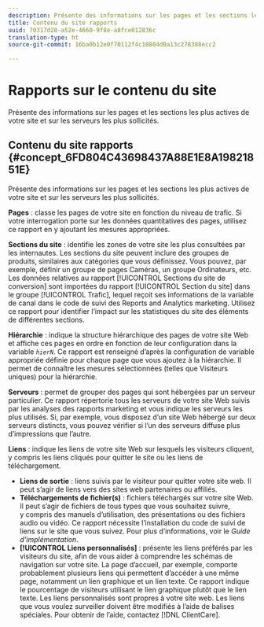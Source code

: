 ```yaml
---
description: Présente des informations sur les pages et les sections les plus actives de votre site et sur les serveurs les plus sollicités.
title: Contenu du site rapports
uuid: 70317d28-a52e-4660-9f8e-a8fce012836c
translation-type: ht
source-git-commit: 16ba0b12e0f70112f4c10804d0a13c278388ecc2

---
```



# Rapports sur le contenu du site

Présente des informations sur les pages et les sections les plus actives de votre site et sur les serveurs les plus sollicités.

## Contenu du site rapports {#concept_6FD804C43698437A88E1E8A19821851E}

Présente des informations sur les pages et les sections les plus actives de votre site et sur les serveurs les plus sollicités.

**Pages** : classe les pages de votre site en fonction du niveau de trafic. Si votre interrogation porte sur les données quantitatives des pages, utilisez ce rapport en y ajoutant les mesures appropriées.

**Sections du site** : identifie les zones de votre site les plus consultées par les internautes. Les sections du site peuvent inclure des groupes de produits, similaires aux catégories que vous définissez. Vous pouvez, par exemple, définir un groupe de pages Caméras, un groupe Ordinateurs, etc. Les données relatives au rapport [!UICONTROL Sections du site de conversion] sont importées du rapport [!UICONTROL Section du site] dans le groupe [!UICONTROL Trafic], lequel reçoit ses informations de la variable de canal dans le code de suivi des Reports and Analytics marketing. Utilisez ce rapport pour identifier l’impact sur les statistiques du site des éléments de différentes sections.

**Hiérarchie** : indique la structure hiérarchique des pages de votre site Web et affiche ces pages en ordre en fonction de leur configuration dans la variable *`hierN`*. Ce rapport est renseigné d’après la configuration de variable appropriée définie pour chaque page que vous ajoutez à la hiérarchie. Il permet de connaître les mesures sélectionnées (telles que Visiteurs uniques) pour la hiérarchie.

**Serveurs** : permet de grouper des pages qui sont hébergées par un serveur particulier. Ce rapport répertorie tous les serveurs de votre site Web suivis par les analyses des rapports marketing et vous indique les serveurs les plus utilisés. Si, par exemple, vous disposez d’un site Web hébergé sur deux serveurs distincts, vous pouvez vérifier si l’un des serveurs diffuse plus d’impressions que l’autre.

**Liens** : indique les liens de votre site Web sur lesquels les visiteurs cliquent, y compris les liens cliqués pour quitter le site ou les liens de téléchargement.

* **Liens de sortie** : liens suivis par le visiteur pour quitter votre site web. Il peut s’agir de liens vers des sites web partenaires ou affiliés.
* **Téléchargements de fichier(s)** : fichiers téléchargés sur votre site Web. Il peut s’agir de fichiers de tous types que vous souhaitez suivre, y compris des manuels d’utilisation, des présentations ou des fichiers audio ou vidéo. Ce rapport nécessite l’installation du code de suivi de liens sur le site que vous suivez. Pour plus d’informations, voir le *Guide d’implémentation*.
* **[!UICONTROL Liens personnalisés]** : présente les liens préférés par les visiteurs du site, afin de vous aider à comprendre les schémas de navigation sur votre site. La page d’accueil, par exemple, comporte probablement plusieurs liens qui permettent d’accéder à une même page, notamment un lien graphique et un lien texte. Ce rapport indique le pourcentage de visiteurs utilisant le lien graphique plutôt que le lien texte. Les liens personnalisés sont propres à votre site web. Les liens que vous voulez surveiller doivent être modifiés à l’aide de balises spéciales. Pour obtenir de l’aide, contactez [!DNL ClientCare].

